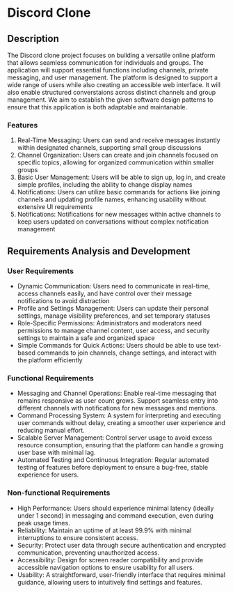# Discord Clone
## Description
The Discord clone project focuses on building a versatile online platform that allows seamless communication for individuals and groups. The application will support essential functions including channels, private messaging, and user management. The platform is designed to support a wide range of users while also creating an accessible web interface. It will also enable structured converstaions across distinct channels and group management. We aim to establish the given software design patterns to ensure that this application is both adaptable and maintanable.
### Features
1. Real-Time Messaging: Users can send and receive messages instantly within designated channels, supporting small group discussions
2. Channel Organization: Users can create and join channels focused on specific topics, allowing for organized communication within smaller groups
3. Basic User Management: Users will be able to sign up, log in, and create simple profiles, including the ability to change display names
4. Notifications: Users can utilize basic commands for actions like joining channels and updating profile names, enhancing usability without extensive UI requirements
5. Notifications: Notifications for new messages within active channels to keep users updated on conversations without complex notification management

## Requirements Analysis and Development
### User Requirements
- Dynamic Communication: Users need to communicate in real-time, access channels easily, and have control over their message notifications to avoid distraction
- Profile and Settings Management: Users can update their personal settings, manage visibility preferences, and set temporary statuses
- Role-Specific Permissions: Administrators and moderators need permissions to manage channel content, user access, and security settings to maintain a safe and organized space
- Simple Commands for Quick Actions: Users should be able to use text-based commands to join channels, change settings, and interact with the platform efficiently
### Functional Requirements
- Messaging and Channel Operations: Enable real-time messaging that remains responsive as user count grows. Support seamless entry into different channels with notifications for new messages and mentions.
- Command Processing System: A system for interpreting and executing user commands without delay, creating a smoother user experience and reducing manual effort.
- Scalable Server Management: Control server usage to avoid excess resource consumption, ensuring that the platform can handle a growing user base with minimal lag.
- Automated Testing and Continuous Integration: Regular automated testing of features before deployment to ensure a bug-free, stable experience for users.
### Non-functional Requirements
- High Performance: Users should experience minimal latency (ideally under 1 second) in messaging and command execution, even during peak usage times.
- Reliability: Maintain an uptime of at least 99.9% with minimal interruptions to ensure consistent access.
- Security: Protect user data through secure authentication and encrypted communication, preventing unauthorized access.
- Accessibility: Design for screen reader compatibility and provide accessible navigation options to ensure usability for all users.
- Usability: A straightforward, user-friendly interface that requires minimal guidance, allowing users to intuitively find settings and features.